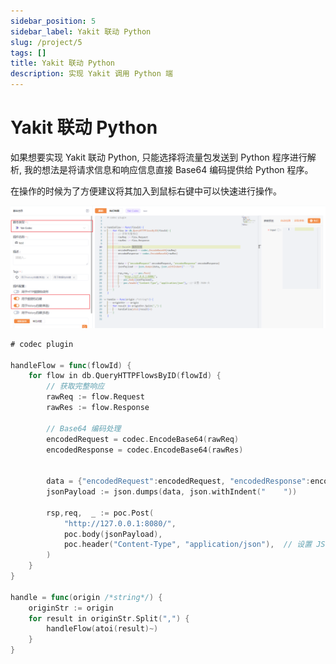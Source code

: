 ```yaml
---
sidebar_position: 5
sidebar_label: Yakit 联动 Python
slug: /project/5
tags: []
title: Yakit 联动 Python
description: 实现 Yakit 调用 Python 端
---
```

# Yakit 联动 Python
如果想要实现 Yakit 联动 Python, 只能选择将流量包发送到 Python 程序进行解析, 我的想法是将请求信息和响应信息直接 Base64 编码提供给 Python 程序。

在操作的时候为了方便建议将其加入到鼠标右键中可以快速进行操作。

![alt text](assets/1745148464514.png)

```go
# codec plugin

handleFlow = func(flowId) {
    for flow in db.QueryHTTPFlowsByID(flowId) {
        // 获取完整响应
        rawReq := flow.Request
        rawRes := flow.Response
        
        // Base64 编码处理
        encodedRequest = codec.EncodeBase64(rawReq)
        encodedResponse = codec.EncodeBase64(rawRes)
        
        
        data = {"encodedRequest":encodedRequest, "encodedResponse":encodedResponse}
        jsonPayload := json.dumps(data, json.withIndent("    "))

        rsp,req,  _ := poc.Post(
            "http://127.0.0.1:8080/",
            poc.body(jsonPayload),
            poc.header("Content-Type", "application/json"),  // 设置 JSON 头
        )
    }
}

handle = func(origin /*string*/) {
    originStr := origin
    for result in originStr.Split(",") {
        handleFlow(atoi(result)~)
    }
}
```